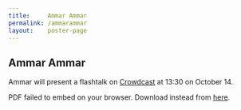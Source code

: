 ```yaml
---
title:     Ammar Ammar
permalink: /ammarammar
layout:    poster-page
---
```


## Ammar Ammar

Ammar will present a flashtalk on [Crowdcast](https://www.crowdcast.io/e/bytemal-2020/3) at 13:30 on October 14.

<object width="100%" height="650" type="application/pdf" data="https://bytemal.github.io/bytemal-2020/submissions/files/Ammar-14-10-2020-byteMAL.pdf#view=FitH&scrollbar=0&toolbar=0&navpanes=0">
    <p>PDF failed to embed on your browser. Download instead from 
    <a href="https://github.com/bytemal/bytemal-2020/raw/master/submissions/files/Ammar-14-10-2020-byteMAL.pdf">here</a>.</p>
</object>


